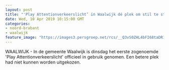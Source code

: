 ```yaml
---
layout: post
title: "'Play Attentionverkeerslicht’ in Waalwijk dé plek om stil te staan bij Tommy-Boy"
date: Wed, 10 Apr 2019 10:15:00 GMT
categories: 
- noord-brabant 
- waalwijk 
feature_image: "https://images3.persgroep.net/rcs/__Q3vS0ZHL4bFI68taDR1UsDALw/diocontent/145174049/_fitwidth/400/?appId=21791a8992982cd8da851550a453bd7f&quality=0.7"
---
```


WAALWIJK - In de gemeente Waalwijk is dinsdag het eerste zogenoemde 'Play Attentionverkeerslicht' officieel in gebruik genomen. Een betere plek had niet kunnen worden uitgekozen.
